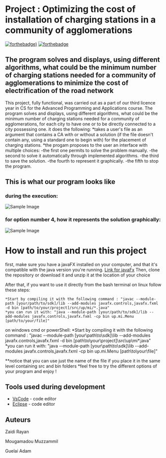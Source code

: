 # Project : Optimizing the cost of installation of charging stations in a community of agglomerations 
[![forthebadge](https://forthebadge.com/images/badges/made-with-java.svg))](http://forthebadge.com)  [![forthebadge](https://forthebadge.com/images/badges/powered-by-coffee.svg)](http://forthebadge.com)

## The program solves and displays, using different algorithms, what could be the minimum number of charging stations needed for a community of agglomerations to minimize the cost of electrification of the road network


This project, fully functional, was carried out as a part of our third licence year in CS for the Advanced Programming and Applications course.
The program solves and displays, using different algorithms, what could be the minimum number of charging stations needed for a community of agglomerations, for each city to have one or to be directly connected to a city possessing one.
it does the following:
*takes a user's file as an argument that contains a CA with or without a solution (if the file doesn't contain any, using a standard one to begin with) for the placement of charging stations.
*the progam proposes to the user an interface with multiple choices:
-the first one permits to solve the problem manually.
-the second to solve it automatically through implemented algorithms.
-the third to save the solution.
-the fourth to represent it graphically.
-the fifth to stop the program.


## This is what our program looks like
### during the execution:
![Sample Image](https://github.com/Muzza1103/PROJET_PAA/tree/main/Projet_PAA/img/bash.png)
### for option number 4, how it represents the solution graphically:
![Sample Image](https://github.com/Muzza1103/PROJET_PAA/tree/main/Projet_PAA/img/javafx.png)

# How to install and run this project

first, make sure you have a javaFX installed on your computer, and that it's compatible with the java version you're running.
[Link for javaFx](https://gluonhq.com/products/javafx/)
Then, clone the repository or download it and unzip it at the location of your choice

After that, if you want to use it directly from the bash terminal on linux follow these steps:

    *Start by compiling it with the following command : "javac --module-path [your/path/to/sdk]/lib --add-modules javafx.controls,javafx.fxml -d bin [path/to/your/project]/src/up/mi/*.java"
    *you can run it with: "java --module-path [your/path/to/sdk]/lib --add-modules javafx.controls,javafx.fxml -cp bin up.mi.Menu [path/to/your/file]"


on windows cmd or powerShell:
    *Start by compiling it with the following command : "javac --module-path [your\path\to\sdk]\lib --add-modules javafx.controls,javafx.fxml -d bin [path\to\your\project]\src\up\mi\*.java"
    *you can run it with: "java --module-path [your\path\to\sdk]\lib --add-modules javafx.controls,javafx.fxml -cp bin up.mi.Menu [path\to\your\file]"


**notice that you can use just the name of the file if you place it in the same level containing src and bin folders
*feel free to try the different options of your program and enjoy !




## Tools used during development


* [VsCode](https://code.visualstudio.com/) - code editor
* [Eclipse](https://eclipseide.org) - code editor


## Auteurs
Zaidi Rayan

Mougamadou Muzzammil

Guelai Adam





 
